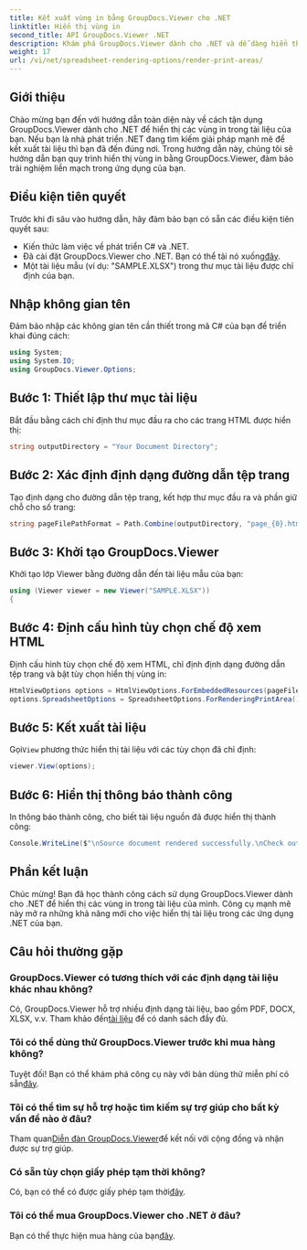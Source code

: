 ```yaml
---
title: Kết xuất vùng in bằng GroupDocs.Viewer cho .NET
linktitle: Hiển thị vùng in
second_title: API GroupDocs.Viewer .NET
description: Khám phá GroupDocs.Viewer dành cho .NET và dễ dàng hiển thị các vùng in ở nhiều định dạng tài liệu khác nhau. Hãy thử dùng thử miễn phí ngay bây giờ! #GroupDocs.Viewer
weight: 17
url: /vi/net/spreadsheet-rendering-options/render-print-areas/
---
```

## Giới thiệu
Chào mừng bạn đến với hướng dẫn toàn diện này về cách tận dụng GroupDocs.Viewer dành cho .NET để hiển thị các vùng in trong tài liệu của bạn. Nếu bạn là nhà phát triển .NET đang tìm kiếm giải pháp mạnh mẽ để kết xuất tài liệu thì bạn đã đến đúng nơi. Trong hướng dẫn này, chúng tôi sẽ hướng dẫn bạn quy trình hiển thị vùng in bằng GroupDocs.Viewer, đảm bảo trải nghiệm liền mạch trong ứng dụng của bạn.
## Điều kiện tiên quyết
Trước khi đi sâu vào hướng dẫn, hãy đảm bảo bạn có sẵn các điều kiện tiên quyết sau:
- Kiến thức làm việc về phát triển C# và .NET.
-  Đã cài đặt GroupDocs.Viewer cho .NET. Bạn có thể tải nó xuống[đây](https://releases.groupdocs.com/viewer/net/).
- Một tài liệu mẫu (ví dụ: "SAMPLE.XLSX") trong thư mục tài liệu được chỉ định của bạn.
## Nhập không gian tên
Đảm bảo nhập các không gian tên cần thiết trong mã C# của bạn để triển khai đúng cách:
```csharp
using System;
using System.IO;
using GroupDocs.Viewer.Options;
```
## Bước 1: Thiết lập thư mục tài liệu
Bắt đầu bằng cách chỉ định thư mục đầu ra cho các trang HTML được hiển thị:
```csharp
string outputDirectory = "Your Document Directory";
```
## Bước 2: Xác định định dạng đường dẫn tệp trang
Tạo định dạng cho đường dẫn tệp trang, kết hợp thư mục đầu ra và phần giữ chỗ cho số trang:
```csharp
string pageFilePathFormat = Path.Combine(outputDirectory, "page_{0}.html");
```
## Bước 3: Khởi tạo GroupDocs.Viewer
Khởi tạo lớp Viewer bằng đường dẫn đến tài liệu mẫu của bạn:
```csharp
using (Viewer viewer = new Viewer("SAMPLE.XLSX"))
{
```
## Bước 4: Định cấu hình tùy chọn chế độ xem HTML
Định cấu hình tùy chọn chế độ xem HTML, chỉ định định dạng đường dẫn tệp trang và bật tùy chọn hiển thị vùng in:
```csharp
HtmlViewOptions options = HtmlViewOptions.ForEmbeddedResources(pageFilePathFormat);
options.SpreadsheetOptions = SpreadsheetOptions.ForRenderingPrintArea();
```
## Bước 5: Kết xuất tài liệu
 Gọi`View` phương thức hiển thị tài liệu với các tùy chọn đã chỉ định:
```csharp
viewer.View(options);
```
## Bước 6: Hiển thị thông báo thành công
In thông báo thành công, cho biết tài liệu nguồn đã được hiển thị thành công:
```csharp
Console.WriteLine($"\nSource document rendered successfully.\nCheck output in {outputDirectory}.");
```
## Phần kết luận
Chúc mừng! Bạn đã học thành công cách sử dụng GroupDocs.Viewer dành cho .NET để hiển thị các vùng in trong tài liệu của mình. Công cụ mạnh mẽ này mở ra những khả năng mới cho việc hiển thị tài liệu trong các ứng dụng .NET của bạn.
## Câu hỏi thường gặp
### GroupDocs.Viewer có tương thích với các định dạng tài liệu khác nhau không?
 Có, GroupDocs.Viewer hỗ trợ nhiều định dạng tài liệu, bao gồm PDF, DOCX, XLSX, v.v. Tham khảo đến[tài liệu](https://tutorials.groupdocs.com/viewer/net/) để có danh sách đầy đủ.
### Tôi có thể dùng thử GroupDocs.Viewer trước khi mua hàng không?
 Tuyệt đối! Bạn có thể khám phá công cụ này với bản dùng thử miễn phí có sẵn[đây](https://releases.groupdocs.com/).
### Tôi có thể tìm sự hỗ trợ hoặc tìm kiếm sự trợ giúp cho bất kỳ vấn đề nào ở đâu?
 Tham quan[Diễn đàn GroupDocs.Viewer](https://forum.groupdocs.com/c/viewer/9)để kết nối với cộng đồng và nhận được sự trợ giúp.
### Có sẵn tùy chọn giấy phép tạm thời không?
 Có, bạn có thể có được giấy phép tạm thời[đây](https://purchase.groupdocs.com/temporary-license/).
### Tôi có thể mua GroupDocs.Viewer cho .NET ở đâu?
 Bạn có thể thực hiện mua hàng của bạn[đây](https://purchase.groupdocs.com/buy).
